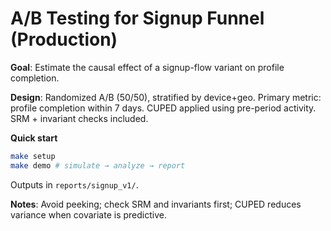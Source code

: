# A/B Testing for Signup Funnel (Production)


**Goal**: Estimate the causal effect of a signup-flow variant on profile completion.


**Design**: Randomized A/B (50/50), stratified by device+geo. Primary metric: profile completion within 7 days. CUPED applied using pre-period activity. SRM + invariant checks included.


**Quick start**
```bash
make setup
make demo # simulate → analyze → report
```
Outputs in `reports/signup_v1/`.


**Notes**: Avoid peeking; check SRM and invariants first; CUPED reduces variance when covariate is predictive.